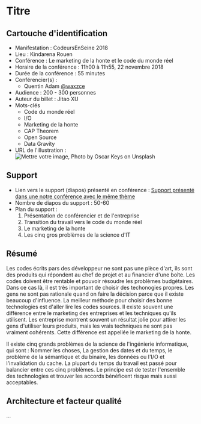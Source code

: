 # Titre

## Cartouche d'identification

 - Manifestation : CodeursEnSeine 2018
 - Lieu : Kindarena Rouen
 - Conférence : Le marketing de la honte et le code du monde réel
 - Horaire de la conférence : 11h00 à 11h55, 22 novembre 2018
 - Durée de la conférence : 55 minutes
 - Conférencier(s) :
   - Quentin Adam [@waxzce](https://twitter.com/waxzce)
 - Audience : 200 - 300 personnes
 - Auteur du billet : Jitao XU
 - Mots-clés
   - Code du monde réel
   - I/O
   - Marketing de la honte
   - CAP Theorem
   - Open Source
   - Data Gravity
 - URL de l'illustration : ![Mettre votre image, Photo by Oscar Keys on Unsplash](https://pbs.twimg.com/media/DsmV42nW0AA4Gan.jpg:large)

## Support
 - Lien vers le support (diapos) présenté en conférence : [Support présenté dans une notre conférence avec le même thème](https://fr.slideshare.net/quentinadam/hype-driven-architecture-keynote-at-devfest-toulouse-2018)
 - Nombre de diapos du support : 50-60
 - Plan du support :
     1. Présentation de conférencier et de l'entreprise
     2. Transition du travail vers le code du monde réel
     3. Le marketing de la honte
     4. Les cinq gros problèmes de la science d'IT

## Résumé

Les codes écrits pars des développeur ne sont pas une pièce d'art, ils sont des produits qui répondent au chef de projet et au financier d'une boîte. Les codes doivent être rentable et pouvoir résoudre les problèmes budgétaires. Dans ce cas là, il est très important de choisir des techonogies propres. Les gens ne sont pas rationale quand on faire la décision parce que il existe beaucoup d'influence. La meilleur méthode pour choisir des bonne technologies est d'aller lire les codes sources. Il existe souvent une différence entre le marketing des entreprises et les techniques qu'ils utilisent. Les entreprise montrent souvent un résultat jolie pour attirer les gens d'utiliser leurs produits, mais les vrais techniques ne sont pas vraiment cohérents. Cette différence est appellée le marketing de la honte.

Il existe cinq grands problèmes de la science de l'ingénierie informatique, qui sont : Nommer les choses, La gestion des dates et du temps, le problème de la sémantique et du binaire, les données ou l'I/O et l'invalidation du cache. La plupart du temps du travail est passé pour balancier entre ces cinq problèmes. Le principe est de tester l'ensemble des technologies et trouver les accords bénéficent risque mais aussi acceptables.

## Architecture et facteur qualité
...
